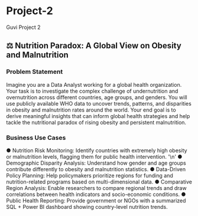 # Project-2
Guvi Project 2
## ⚖ Nutrition Paradox: A Global View on Obesity and Malnutrition

### Problem Statement 
Imagine you are a Data Analyst working for a global health organization. Your task is to 
investigate the complex challenge of undernutrition and overnutrition across different 
countries, age groups, and genders. You will use publicly available WHO data to uncover 
trends, patterns, and disparities in obesity and malnutrition rates around the world. Your end 
goal is to derive meaningful insights that can inform global health strategies and help tackle the 
nutritional paradox of rising obesity and persistent malnutrition. 
 
### Business Use Cases 
● Nutrition Risk Monitoring: Identify countries with extremely high obesity or malnutrition 
levels, flagging them for public health intervention. '\n'
● Demographic Disparity Analysis: Understand how gender and age groups contribute 
differently to obesity and malnutrition statistics. 
● Data-Driven Policy Planning: Help policymakers prioritize regions for funding and 
nutrition-related programs based on multi-dimensional data. 
● Comparative Region Analysis: Enable researchers to compare regional trends and 
draw correlations between health indicators and socio-economic conditions. 
● Public Health Reporting: Provide government or NGOs with a summarized SQL + 
Power BI dashboard showing country-level nutrition trends.
